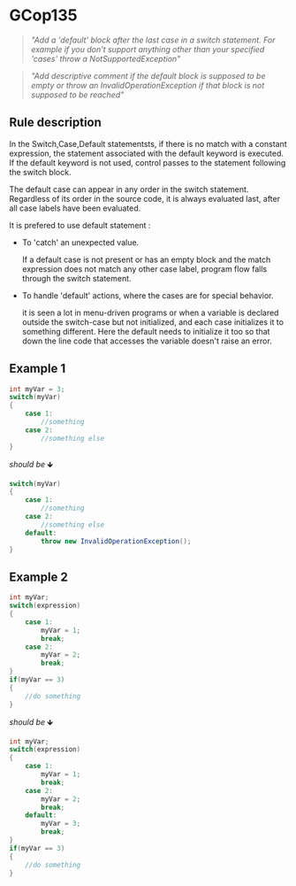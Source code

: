 # GCop135

> *"Add a 'default' block after the last case in a switch statement. For example if you don't support anything other than your specified 'cases' throw a NotSupportedException"*

> *"Add descriptive comment if the default block is supposed to be empty or throw an InvalidOperationException if that block is not supposed to be reached"*


## Rule description
In the Switch,Case,Default statementsts, if there is no match with a constant expression, the statement associated with the default keyword is executed. If the default keyword is not used, control passes to the statement following the switch block.

The default case can appear in any order in the switch statement. Regardless of its order in the source code, it is always evaluated last, after all case labels have been evaluated.

It is prefered to use default statement :

* To 'catch' an unexpected value.

    If a default case is not present or has an empty block and the match expression does not match any other case label, program flow falls through the switch statement.

* To handle 'default' actions, where the cases are for special behavior.
  
    it is seen a lot in menu-driven programs or when a variable is declared outside the switch-case but not initialized, and each case initializes it to something different. Here the default needs to initialize it too so that down the line code that accesses the variable doesn't raise an error.


## Example 1
```csharp
int myVar = 3;
switch(myVar)
{
    case 1:
        //something
    case 2:
        //something else 
}
```
*should be* 🡻

```csharp
switch(myVar)
{
    case 1:
        //something
    case 2:
        //something else
    default:
        throw new InvalidOperationException();        
}
```
 

## Example 2
```csharp
int myVar;
switch(expression)
{
    case 1:
        myVar = 1;
        break;
    case 2:
        myVar = 2;
        break;
}
if(myVar == 3)
{
    //do something
}
```
*should be* 🡻

```csharp
int myVar;
switch(expression)
{
    case 1:
        myVar = 1;
        break;
    case 2:
        myVar = 2;
        break;
    default:
        myVar = 3;
        break;
}
if(myVar == 3)
{
    //do something
}
```
 